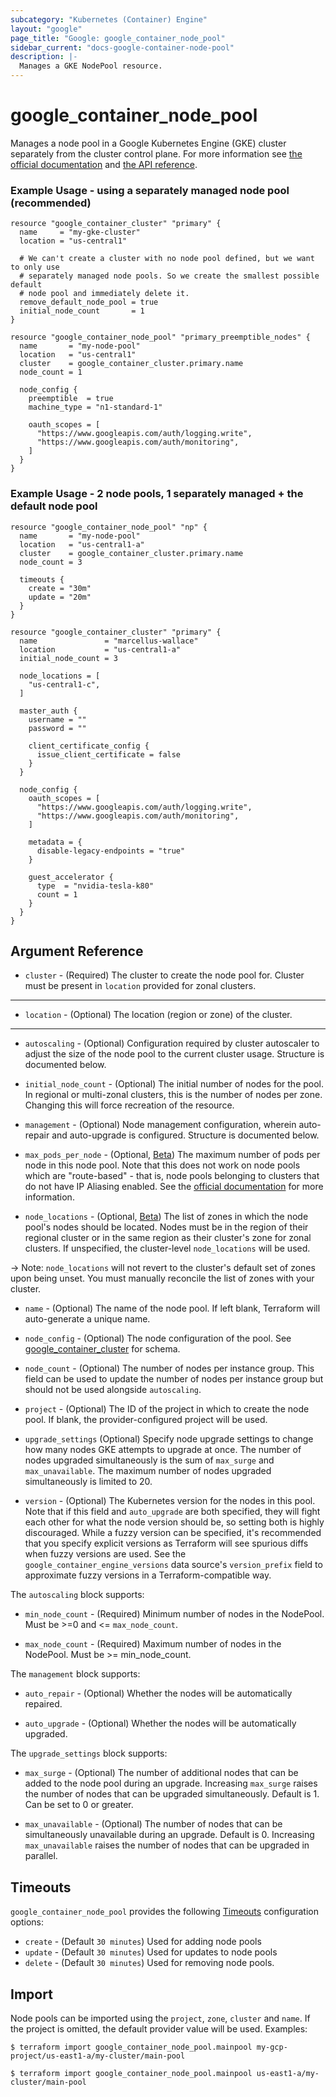 ```yaml
---
subcategory: "Kubernetes (Container) Engine"
layout: "google"
page_title: "Google: google_container_node_pool"
sidebar_current: "docs-google-container-node-pool"
description: |-
  Manages a GKE NodePool resource.
---
```


# google\_container\_node\_pool

Manages a node pool in a Google Kubernetes Engine (GKE) cluster separately from
the cluster control plane. For more information see [the official documentation](https://cloud.google.com/container-engine/docs/node-pools)
and [the API reference](https://cloud.google.com/container-engine/reference/rest/v1/projects.zones.clusters.nodePools).

### Example Usage - using a separately managed node pool (recommended)

```hcl
resource "google_container_cluster" "primary" {
  name     = "my-gke-cluster"
  location = "us-central1"

  # We can't create a cluster with no node pool defined, but we want to only use
  # separately managed node pools. So we create the smallest possible default
  # node pool and immediately delete it.
  remove_default_node_pool = true
  initial_node_count       = 1
}

resource "google_container_node_pool" "primary_preemptible_nodes" {
  name       = "my-node-pool"
  location   = "us-central1"
  cluster    = google_container_cluster.primary.name
  node_count = 1

  node_config {
    preemptible  = true
    machine_type = "n1-standard-1"

    oauth_scopes = [
      "https://www.googleapis.com/auth/logging.write",
      "https://www.googleapis.com/auth/monitoring",
    ]
  }
}
```

### Example Usage - 2 node pools, 1 separately managed + the default node pool

```hcl
resource "google_container_node_pool" "np" {
  name       = "my-node-pool"
  location   = "us-central1-a"
  cluster    = google_container_cluster.primary.name
  node_count = 3

  timeouts {
    create = "30m"
    update = "20m"
  }
}

resource "google_container_cluster" "primary" {
  name               = "marcellus-wallace"
  location           = "us-central1-a"
  initial_node_count = 3

  node_locations = [
    "us-central1-c",
  ]

  master_auth {
    username = ""
    password = ""

    client_certificate_config {
      issue_client_certificate = false
    }
  }

  node_config {
    oauth_scopes = [
      "https://www.googleapis.com/auth/logging.write",
      "https://www.googleapis.com/auth/monitoring",
    ]

    metadata = {
      disable-legacy-endpoints = "true"
    }

    guest_accelerator {
      type  = "nvidia-tesla-k80"
      count = 1
    }
  }
}
```

## Argument Reference

* `cluster` - (Required) The cluster to create the node pool for. Cluster must be present in `location` provided for zonal clusters.

- - -

* `location` - (Optional) The location (region or zone) of the cluster.

- - -

* `autoscaling` - (Optional) Configuration required by cluster autoscaler to adjust
    the size of the node pool to the current cluster usage. Structure is documented below.

* `initial_node_count` - (Optional) The initial number of nodes for the pool. In
regional or multi-zonal clusters, this is the number of nodes per zone. Changing
this will force recreation of the resource.

* `management` - (Optional) Node management configuration, wherein auto-repair and
    auto-upgrade is configured. Structure is documented below.

* `max_pods_per_node` - (Optional, [Beta](https://terraform.io/docs/providers/google/guides/provider_versions.html)) The maximum number of pods per node in this node pool.
    Note that this does not work on node pools which are "route-based" - that is, node
    pools belonging to clusters that do not have IP Aliasing enabled.
    See the [official documentation](https://cloud.google.com/kubernetes-engine/docs/how-to/flexible-pod-cidr)
    for more information.

* `node_locations` - (Optional, [Beta](https://terraform.io/docs/providers/google/guides/provider_versions.html))
The list of zones in which the node pool's nodes should be located. Nodes must
be in the region of their regional cluster or in the same region as their
cluster's zone for zonal clusters. If unspecified, the cluster-level
`node_locations` will be used.

-> Note: `node_locations` will not revert to the cluster's default set of zones
upon being unset. You must manually reconcile the list of zones with your
cluster.

* `name` - (Optional) The name of the node pool. If left blank, Terraform will
    auto-generate a unique name.

* `node_config` - (Optional) The node configuration of the pool. See
    [google_container_cluster](container_cluster.html) for schema.

* `node_count` - (Optional) The number of nodes per instance group. This field can be used to
    update the number of nodes per instance group but should not be used alongside `autoscaling`.

* `project` - (Optional) The ID of the project in which to create the node pool. If blank,
    the provider-configured project will be used.

* `upgrade_settings` (Optional) Specify node upgrade settings to change how many nodes GKE attempts to
    upgrade at once. The number of nodes upgraded simultaneously is the sum of `max_surge` and `max_unavailable`.
    The maximum number of nodes upgraded simultaneously is limited to 20.

* `version` - (Optional) The Kubernetes version for the nodes in this pool. Note that if this field
    and `auto_upgrade` are both specified, they will fight each other for what the node version should
    be, so setting both is highly discouraged. While a fuzzy version can be specified, it's
    recommended that you specify explicit versions as Terraform will see spurious diffs
    when fuzzy versions are used. See the `google_container_engine_versions` data source's
    `version_prefix` field to approximate fuzzy versions in a Terraform-compatible way.

The `autoscaling` block supports:

* `min_node_count` - (Required) Minimum number of nodes in the NodePool. Must be >=0 and
    <= `max_node_count`.

* `max_node_count` - (Required) Maximum number of nodes in the NodePool. Must be >= min_node_count.

The `management` block supports:

* `auto_repair` - (Optional) Whether the nodes will be automatically repaired.

* `auto_upgrade` - (Optional) Whether the nodes will be automatically upgraded.

The `upgrade_settings` block supports:

* `max_surge` - (Optional) The number of additional nodes that can be added to the node pool during
    an upgrade. Increasing `max_surge` raises the number of nodes that can be upgraded simultaneously.
    Default is 1. Can be set to 0 or greater.

* `max_unavailable` - (Optional) The number of nodes that can be simultaneously unavailable during
    an upgrade. Default is 0. Increasing `max_unavailable` raises the number of nodes that can be
    upgraded in parallel.

<a id="timeouts"></a>
## Timeouts

`google_container_node_pool` provides the following
[Timeouts](/docs/configuration/resources.html#timeouts) configuration options:

- `create` - (Default `30 minutes`) Used for adding node pools
- `update` - (Default `30 minutes`) Used for updates to node pools
- `delete` - (Default `30 minutes`) Used for removing node pools.

## Import

Node pools can be imported using the `project`, `zone`, `cluster` and `name`. If
the project is omitted, the default provider value will be used. Examples:

```
$ terraform import google_container_node_pool.mainpool my-gcp-project/us-east1-a/my-cluster/main-pool

$ terraform import google_container_node_pool.mainpool us-east1-a/my-cluster/main-pool
```
